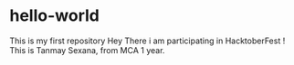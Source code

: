 # hello-world
This is my first repository
Hey There i am participating in HacktoberFest !
This is Tanmay Sexana, from MCA 1 year.
